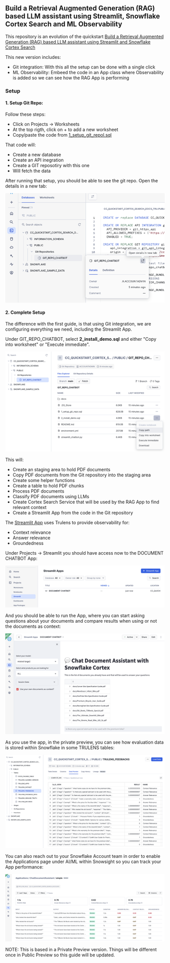 ## Build a Retrieval Augmented Generation (RAG) based LLM assistant using Streamlit, Snowflake Cortex Search and ML Observability

This repository is an evolution of the quickstart [Build a Retrieval Augmented Generation (RAG) based LLM assistant using Streamlit and Snowflake Cortex Search](https://quickstarts.snowflake.com/guide/ask_questions_to_your_own_documents_with_snowflake_cortex_search/index.html?index=..%2F..index#0)

This new version includes:
- Git integration: With this all the setup can be done with a single click
- ML Observability: Embeed the code in an App class where Observability is added so we can see how the RAG App is performing

### Setup

#### 1. Setup Git Repo:

Follow these steps: 

- Click on Projects -> Worksheets
- At the top rigth, click on + to add a new worksheet
- Copy/paste the code from [1_setup_git_repol.sql](https://github.com/ccarrero-sf/ask_questions_to_your_own_documents_with_snowflake_cortex_search_and_trulens/blob/main/1_setup_git_repo.sql)

That code will:
- Create a new database
- Create an API inegration
- Create a GIT reposotiry with this one
- Will fetch the data

After running that setup, you should be able to see the git repo. Open the details in a new tab:

![image](img/1_git_repo.png)


#### 2. Complete Setup

The difference with the first guide, is that using Git integration, we are configuring everything we need, including the Streamlit App. 

Under GIT_REPO_CHATBOT, select <b>2_install_demo.sql</b> and either "Copy into worksheet" or "Execute immediate". 

![image](img/2_git_repo_exec.png)

This will:

- Create an staging area to hold PDF documents
- Copy PDF documents from the Git repository into the staging area
- Create some helper functions
- Create a table to hold PDF chunks
- Process PDF documents
- Classify PDF documents using LLMs
- Create Cortex Search Service that will be used by the RAG App to find relevant context
- Create a Streamlit App from the code in the Git repository

The [Streamlit App](https://github.com/ccarrero-sf/ask_questions_to_your_own_documents_with_snowflake_cortex_search_and_trulens/blob/main/streamlit_chatbot.py) uses Trulens to provide observability for:

- Context relevance
- Answer relevance
- Groundedness

Under Projects -> Streamlit you should have access now to the DOCUMENT CHATBOT App:

![image](img/3_chatbot.png)

And you should be able to run the App, where you can start asking questions about your documents and compare results when using or not the documents as context:

![image](img/4_app.png)

As you use the app, in the private preview, you can see how evaluation data is stored within Snowflake in some TRULENS tables:

![image](img/5_trulens_tables.png)

You can also reach out to your Snowflake Account team in order to enable the Applications page under AI/ML within Snowsight so you can track your App performance:

![image](img/6_app_performance.png)

NOTE: This is based in a Private Preview version. Things will be different once in Public Preview so this guide will be updated.


